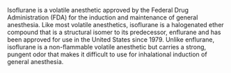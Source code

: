 Isoflurane is a volatile anesthetic approved by the Federal Drug Administration (FDA) for the induction and maintenance of general anesthesia. Like most volatile anesthetics, isoflurane is a halogenated ether compound that is a structural isomer to its predecessor, enflurane and has been approved for use in the United States since 1979. Unlike enflurane, isoflurane is a non-flammable volatile anesthetic but carries a strong, pungent odor that makes it difficult to use for inhalational induction of general anesthesia.